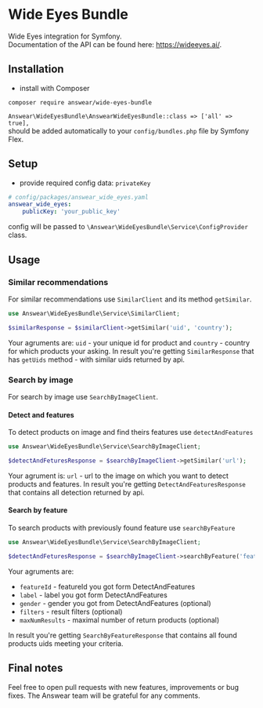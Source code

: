 # Wide Eyes Bundle
Wide Eyes integration for Symfony.  
Documentation of the API can be found here: https://wideeyes.ai/.

## Installation

* install with Composer
```
composer require answear/wide-eyes-bundle
```

`Answear\WideEyesBundle\AnswearWideEyesBundle::class => ['all' => true],`  
should be added automatically to your `config/bundles.php` file by Symfony Flex.

## Setup

* provide required config data: `privateKey`

```yaml
# config/packages/answear_wide_eyes.yaml
answear_wide_eyes:
    publicKey: 'your_public_key'
```

config will be passed to `\Answear\WideEyesBundle\Service\ConfigProvider` class.

## Usage

### Similar recommendations

For similar recommendations use `SimilarClient` and its method `getSimilar`.

```php
use Answear\WideEyesBundle\Service\SimilarClient;

$similarResponse = $similarClient->getSimilar('uid', 'country');
```

Your agruments are: `uid` - your unique id for product and `country` - country for which products your asking.
In result you're getting `SimilarResponse` that has `getUids` method - with similar uids returned by api.

### Search by image

For search by image use `SearchByImageClient`.

#### Detect and features

To detect products on image and find theirs features use `detectAndFeatures`

```php
use Answear\WideEyesBundle\Service\SearchByImageClient;

$detectAndFeturesResponse = $searchByImageClient->getSimilar('url');
```

Your agrument is: `url` - url to the image on which you want to detect products and features.
In result you're getting `DetectAndFeaturesResponse` that contains all detection returned by api.

#### Search by feature

To search products with previously found feature use `searchByFeature`

```php
use Answear\WideEyesBundle\Service\SearchByImageClient;

$detectAndFeturesResponse = $searchByImageClient->searchByFeature('featureId', 'label', 'gender', 'filters', 'maxNumResults');
```

Your agruments are:
 * `featureId` - featureId you got form DetectAndFeatures
 * `label` - label you got form DetectAndFeatures
 * `gender` - gender you got from DetectAndFeatures (optional)
 * `filters` - result filters (optional)
 * `maxNumResults` - maximal number of return products (optional)

In result you're getting `SearchByFeatureResponse` that contains all found products uids meeting your criteria.

Final notes
------------

Feel free to open pull requests with new features, improvements or bug fixes. The Answear team will be grateful for any comments.

